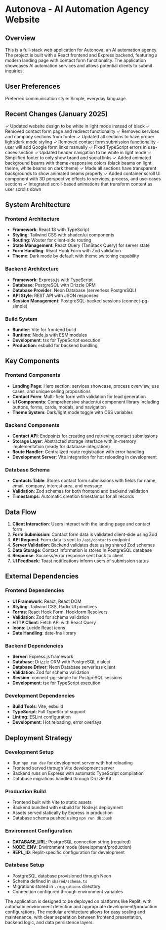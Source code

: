 # Autonova - AI Automation Agency Website

## Overview

This is a full-stack web application for Autonova, an AI automation agency. The project is built with a React frontend and Express backend, featuring a modern landing page with contact form functionality. The application showcases AI automation services and allows potential clients to submit inquiries.

## User Preferences

Preferred communication style: Simple, everyday language.

## Recent Changes (January 2025)

✓ Updated website design to be white in light mode instead of black
✓ Removed contact form page and redirect functionality 
✓ Removed services and company sections from footer
✓ Updated all sections to have proper light/dark mode styling
✓ Removed contact form submission functionality - user will add Google form links manually
✓ Fixed TypeScript errors in use-cases section
✓ Updated header navigation to be white in light mode
✓ Simplified footer to only show brand and social links
✓ Added animated background beams with theme-responsive colors (black beams on light theme, white beams on dark theme)
✓ Made all sections have transparent backgrounds to show animated beams properly
✓ Added container scroll UI component with 3D perspective effects to services, process, and use-cases sections
✓ Integrated scroll-based animations that transform content as user scrolls down

## System Architecture

### Frontend Architecture
- **Framework**: React 18 with TypeScript
- **Styling**: Tailwind CSS with shadcn/ui components
- **Routing**: Wouter for client-side routing
- **State Management**: React Query (TanStack Query) for server state
- **Form Handling**: React Hook Form with Zod validation
- **Theme**: Dark mode by default with theme switching capability

### Backend Architecture
- **Framework**: Express.js with TypeScript
- **Database**: PostgreSQL with Drizzle ORM
- **Database Provider**: Neon Database (serverless PostgreSQL)
- **API Style**: REST API with JSON responses
- **Session Management**: PostgreSQL-backed sessions (connect-pg-simple)

### Build System
- **Bundler**: Vite for frontend build
- **Runtime**: Node.js with ESM modules
- **Development**: tsx for TypeScript execution
- **Production**: esbuild for backend bundling

## Key Components

### Frontend Components
- **Landing Page**: Hero section, services showcase, process overview, use cases, and unique selling propositions
- **Contact Form**: Multi-field form with validation for lead generation
- **UI Components**: Comprehensive shadcn/ui component library including buttons, forms, cards, modals, and navigation
- **Theme System**: Dark/light mode toggle with CSS variables

### Backend Components
- **Contact API**: Endpoints for creating and retrieving contact submissions
- **Storage Layer**: Abstracted storage interface with in-memory implementation (ready for database integration)
- **Route Handler**: Centralized route registration with error handling
- **Development Server**: Vite integration for hot reloading in development

### Database Schema
- **Contacts Table**: Stores contact form submissions with fields for name, email, company, interest area, and message
- **Validation**: Zod schemas for both frontend and backend validation
- **Timestamps**: Automatic creation timestamps for all records

## Data Flow

1. **Client Interaction**: Users interact with the landing page and contact form
2. **Form Submission**: Contact form data is validated client-side using Zod
3. **API Request**: Form data is sent to `/api/contacts` endpoint
4. **Server Validation**: Backend validates data using shared Zod schemas
5. **Data Storage**: Contact information is stored in PostgreSQL database
6. **Response**: Success/error response sent back to client
7. **UI Feedback**: Toast notifications inform users of submission status

## External Dependencies

### Frontend Dependencies
- **UI Framework**: React, React DOM
- **Styling**: Tailwind CSS, Radix UI primitives
- **Forms**: React Hook Form, Hookform Resolvers
- **Validation**: Zod for schema validation
- **HTTP Client**: Fetch API with React Query
- **Icons**: Lucide React icons
- **Date Handling**: date-fns library

### Backend Dependencies
- **Server**: Express.js framework
- **Database**: Drizzle ORM with PostgreSQL dialect
- **Database Driver**: Neon Database serverless client
- **Validation**: Zod for schema validation
- **Session**: connect-pg-simple for PostgreSQL sessions
- **Development**: tsx for TypeScript execution

### Development Dependencies
- **Build Tools**: Vite, esbuild
- **TypeScript**: Full TypeScript support
- **Linting**: ESLint configuration
- **Development**: Hot reloading, error overlays

## Deployment Strategy

### Development Setup
- Run `npm run dev` for development server with hot reloading
- Frontend served through Vite development server
- Backend runs on Express with automatic TypeScript compilation
- Database migrations handled through Drizzle Kit

### Production Build
- Frontend built with Vite to static assets
- Backend bundled with esbuild for Node.js deployment
- Assets served statically by Express in production
- Database schema pushed using `npm run db:push`

### Environment Configuration
- **DATABASE_URL**: PostgreSQL connection string (required)
- **NODE_ENV**: Environment mode (development/production)
- **REPL_ID**: Replit-specific configuration for development

### Database Setup
- PostgreSQL database provisioned through Neon
- Schema defined in `shared/schema.ts`
- Migrations stored in `./migrations` directory
- Connection configured through environment variables

The application is designed to be deployed on platforms like Replit, with automatic environment detection and appropriate development/production configurations. The modular architecture allows for easy scaling and maintenance, with clear separation between frontend presentation, backend logic, and data persistence layers.